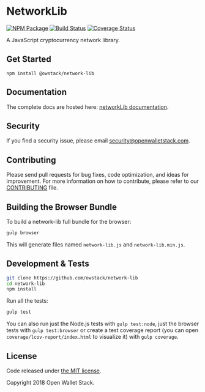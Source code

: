 NetworkLib
=======

[![NPM Package](https://img.shields.io/npm/v/@owstack/network-lib.svg?style=flat-square)](https://www.npmjs.org/package/@owstack/network-lib)
[![Build Status](https://img.shields.io/travis/owstack/network-lib.svg?branch=master&style=flat-square)](https://travis-ci.org/owstack/network-lib)
[![Coverage Status](https://img.shields.io/coveralls/owstack/network-lib.svg?style=flat-square)](https://coveralls.io/r/owstack/network-lib)

A JavaScript cryptocurrency network library.

## Get Started

```
npm install @owstack/network-lib
```

## Documentation

The complete docs are hosted here: [networkLib documentation](docs/index.md).

## Security

If you find a security issue, please email security@openwalletstack.com.

## Contributing

Please send pull requests for bug fixes, code optimization, and ideas for improvement. For more information on how to contribute, please refer to our [CONTRIBUTING](https://github.com/owstack/network-lib/blob/master/CONTRIBUTING.md) file.

## Building the Browser Bundle

To build a network-lib full bundle for the browser:

```sh
gulp browser
```

This will generate files named `network-lib.js` and `network-lib.min.js`.

## Development & Tests

```sh
git clone https://github.com/owstack/network-lib
cd network-lib
npm install
```

Run all the tests:

```sh
gulp test
```

You can also run just the Node.js tests with `gulp test:node`, just the browser tests with `gulp test:browser`
or create a test coverage report (you can open `coverage/lcov-report/index.html` to visualize it) with `gulp coverage`.

## License

Code released under [the MIT license](https://github.com/owstack/network-lib/blob/master/LICENSE).

Copyright 2018 Open Wallet Stack.
